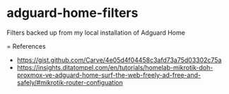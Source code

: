 # adguard-home-filters
Filters backed up from my local installation of Adguard Home

= References
- https://gist.github.com/Carve/4e05d4f04458c3afd73a75d03302c75a
- https://insights.ditatompel.com/en/tutorials/homelab-mikrotik-doh-proxmox-ve-adguard-home-surf-the-web-freely-ad-free-and-safely/#mikrotik-router-configuation
